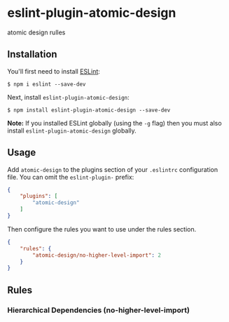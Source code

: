 # eslint-plugin-atomic-design

atomic design rulles

## Installation

You'll first need to install [ESLint](http://eslint.org):

```
$ npm i eslint --save-dev
```

Next, install `eslint-plugin-atomic-design`:

```
$ npm install eslint-plugin-atomic-design --save-dev
```

**Note:** If you installed ESLint globally (using the `-g` flag) then you must also install `eslint-plugin-atomic-design` globally.

## Usage

Add `atomic-design` to the plugins section of your `.eslintrc` configuration file. You can omit the `eslint-plugin-` prefix:

```json
{
    "plugins": [
        "atomic-design"
    ]
}
```


Then configure the rules you want to use under the rules section.

```json
{
    "rules": {
        "atomic-design/no-higher-level-import": 2
    }
}
```

## Rules

### Hierarchical Dependencies (no-higher-level-import)

```

```




